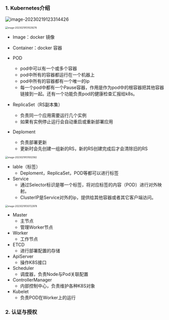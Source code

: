 ### 1. Kubernetes介绍

![image-20230219123314426](https://winnxudong.oss-cn-shanghai.aliyuncs.com/images/image-20230219123314426.png)



<img src="https://winnxudong.oss-cn-shanghai.aliyuncs.com/images/image-20230219131029276.png" alt="image-20230219131029276" style="zoom:50%;" />

- Image：docker 镜像

- Container：docker 容器

- POD

  - pod中可以有一个或多个容器
  - pod中所有的容器都运行在一个机器上
  - pod中所有的容器都有一个唯一的ip
  - 每一个pod中都有一个Pause容器，作用是作为pod中的根容器把其他容器链接到一起。还有一个功能负责pod的健康检查汇报给k8s。

- ReplicaSet（RS副本集）

  - 负责同一个应用需要运行几个实例
  - 如果有实例停止运行会自动重启或重新部署应用

- Deploment

  - 负责部署更新
  - 更新时会先创建一组新的RS，新的RS创建完成后才会清除旧的RS

  

<img src="https://winnxudong.oss-cn-shanghai.aliyuncs.com/images/image-20230219131002582.png" alt="image-20230219131002582" style="zoom:50%;" />

- lable（标签）
  - Deploment，ReplicaSet，POD等都可以进行标签
- Service
  - 通过Selector标识是哪一个标签，将对应标签的内容（POD）进行对外映射。
  - ClusterIP是Service对外的ip，提供给其他容器或者其它客户端访问。



<img src="https://winnxudong.oss-cn-shanghai.aliyuncs.com/images/image-20230219130722978.png" alt="image-20230219130722978" style="zoom:50%;" />

- Master
  - 主节点
  - 管理Worker节点
- Worker
  - 工作节点
- ETCD
  - 进行部署配置的存储
- ApiServer
  - 操作K8S接口
- Scheduler
  - 调度器，负责Node与Pod关联配置
- ControllerManager
  - 内部控制中心，负责维护各种K8S对象
- Kubelet
  - 负责POD在Worker上的运行

### 2. 认证与授权

